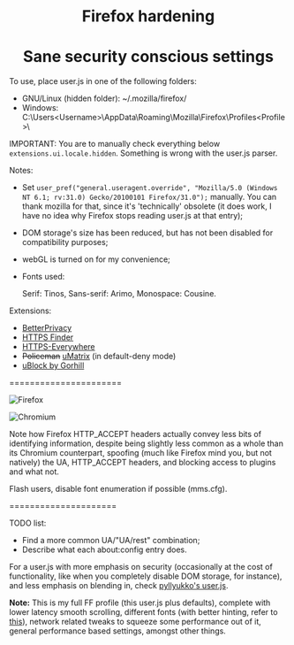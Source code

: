 <h1 align="center">Firefox hardening</h1>

<h1 align="center">Sane security conscious settings</h1>

To use, place user.js in one of the following folders:
* GNU/Linux (hidden folder): ~/.mozilla/firefox/<profile folder> 
* Windows: C:\Users\<Username>\AppData\Roaming\Mozilla\Firefox\Profiles\<Profile>\

IMPORTANT: You are to manually check everything below ````extensions.ui.locale.hidden````. Something is wrong with the user.js parser.


Notes:
* Set ````user_pref("general.useragent.override", "Mozilla/5.0 (Windows NT 6.1; rv:31.0) Gecko/20100101 Firefox/31.0");```` manually. You can thank mozilla for that, since it's 'technically' obsolete (it does work, I have no idea why Firefox stops reading user.js at that entry);
* DOM storage's size has been reduced, but has not been disabled for compatibility purposes;
* webGL is turned on for my convenience;
* Fonts used:

    Serif: Tinos, Sans-serif: Arimo, Monospace: Cousine.

Extensions:
* [BetterPrivacy](https://addons.mozilla.org/en-US/firefox/addon/betterprivacy/)
* [HTTPS Finder](https://github.com/kevinjacobs/HTTPS-Finder)
* [HTTPS-Everywhere](https://github.com/EFForg/https-everywhere)
* ~~Policeman~~ [uMatrix](https://github.com/gorhill/uMatrix/) (in default-deny mode)
* [uBlock by Gorhill](https://github.com/gorhill/ublock/)


======================


![Firefox](https://i.imgur.com/MhuXZFK.png)

![Chromium](https://i.imgur.com/ygirUof.png)


Note how Firefox HTTP_ACCEPT headers actually convey less bits of identifying information, despite being slightly less common as a whole than its Chromium counterpart, spoofing (much like Firefox mind you, but not natively) the UA, HTTP_ACCEPT headers, and blocking access to plugins and what not.

Flash users, disable font enumeration if possible (mms.cfg).


=====================


TODO list:
* Find a more common UA/"UA/rest" combination;
* Describe what each about:config entry does.




For a user.js with more emphasis on security (occasionally at the cost of functionality, like when you completely disable DOM storage, for instance), and less emphasis on blending in, check [pyllyukko's user.js](https://github.com/pyllyukko/user.js).


**Note:** This is my full FF profile (this user.js plus defaults), complete with lower latency smooth scrolling, different fonts (with better hinting, refer to [this](https://wiki.archlinux.org/index.php/Croscore_Fonts)), network related tweaks to squeeze some performance out of it, general performance based settings, amongst other things. 
